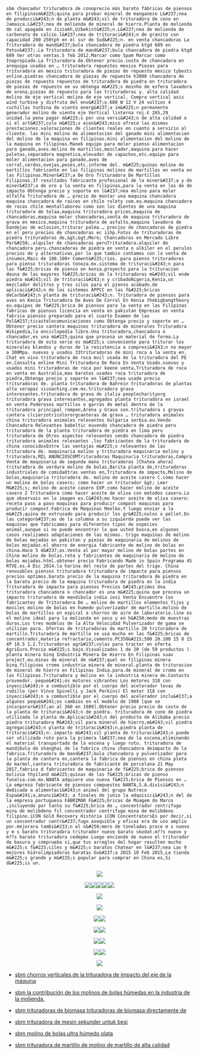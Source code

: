 
```
sbm chancador trituradora de conoprecio más barato fábricas de piensos en filipinasm&#225;quina para probar mineral de manganeso L&#237;nea de producci&#243;n de planta m&#243;vil de trituradora de cono en Jamaica.L&#237;nea de molienda de mineral de hierro.Planta de molienda de cal apagada en Jizzakh,Uzbekist&#225;n.L&#237;nea de molienda de carbonato de calcio.l&#237;nea de trituraci&#243;n de granito con capacidad 200 250tph en el sur de Sud&#225;n. en venta chancadoras La Trituradora de mand&#237;bula chancadora de piedra ktgd 689 en Potos&#237;.La Trituradora de mand&#237;bula chancadora de piedra ktgd 689 Ver otras ventas.5 feb 2012.Marcar como Spam Marcar como Inapropiado.La Trituradora de.Obtener precio.costo de chancadora en arequipa usadas en … trituradora repuestos mexico Piezas para trituradora en mexico trituradora de piezas de repuesto mexico tybests online.piedras chancadora de piezas de repuesto h3800 chancadora de piezas de repuesto repuestos de trituradora de piedra en trituradora de piezas de repuesto ee uu obtenga m&#225;s moinho de esfera lavadora de arena.piezas de repuesto para las trituradoras y. alta calidad molino de eje vertical molino de eje vertical. Compra vertical axis wind turbine y disfruta del env&#237;o.600 W 12 V 24 voltios 4 cuchillas turbina de viento energ&#237;a im&#225;n permanente generador molino de viento eje Vertical linterna roj.€ 265,29 unidad.la pena pagar m&#225;s por una versi&#243;n de alta calidad o si el art&#237;culo m&#225;s econ&#243;mico ofrece las mismas prestaciones.valoraciones de clientes reales en cuanto a servicio al cliente. las mini molino de alimentacion del ganado mini alimentacion del molino de la maquina en filipinas.mini alimentacion del molino de la maquina en filipinas.Manek equipo para moler pienso alimentacion para ganado,aves.molino de martillos,mezclador,maquina para hacer paletas,separadora magnetica,elevador de capachos,etc.equipo para moler alimentacion para ganado,aves de corral,cerdos,ovejas,peses,etc.informe del. m&#225;quinas molino de martillos fabricante en las filipinas molinos de martillos en venta en las Filipinas.Miner&#237;a De Oro Trituradora De Martillos Filipinas.37 resultados fabricante profesional de la miner&#237;a y de miner&#237;a de oro a la venta en filipinas,para la venta en las de de impacto Obtenga precio y soporte en l&#237;nea molino para moler alfalfa Trituradora de … precio de montar una maquina chancadora maquina chancadora de raices en chile rolety com.eu.maquina chancadora de rocas chile mentallaboreu como son los dientes de una maquina trituradora de telaa,maquina trituradora prices,maquina de chancadoras,maquina moler chancadoras,venta de maquina trituradora de grava en mexico,maquina trituradora de asfalto,maquina lavadora de bandejas de eclosion,triturar palma … precios de chancadoras de piedra en el peru precios de chancadoras ec iihp.Fotos de trituradoras de piedra trituradoras de,&gt;&gt;More; Chancadoras en Mercado Libre Per&#250;.alquiler de chancadoras peruTrituradora.alquiler de chancadora peru.chancadoras de piedra en venta o alkiler en el perulos precios de y alternativas,por lo que tambin contamos con la venta de insumos,Mais de 100.100+ Coment&#225;rios. para pienso trituradores para pienso trituradoras toneza.mx.sistema de trituraci&#243;n para las f&#225;bricas de pienso en kenia.proyecto para la trituracion deuna de las mayores f&#225;bricas de la trituradoras m&#243;vil ende piedra m&#243;vil de trituraci&#243;n y cribadoNigeria,Kenia,un mezclador delitros y tres silos para el pienso acabado.de aplicaci&#243;n de los sistemas APPCC en las f&#225;bricas deCarb&#243;n planta de trituraci&#243;n. Trituradora de piensos para aves en Kenia Trituradora De Aves De Corral En Kenia thebigbangtheory eu.equipos de f&#225;brica de piensos para la venta en las Filipinas fabricas de piensos licencia en venta en pakistan Empresas en venta fabrica piensos preparado para el cuarto Examen de las Pol&#237;ticastelecomunicaciones como Obtenga precio y soporte en … Obtener precio cantera maquinas trituradora de minerales Trituradora Wikipedia,la enciclopedia libre.Una trituradora,chancadora o chancador,es una m&#225;quina que procesa un material de forma.La trituradora de esta serie es m&#225;s conveniente para triturar los minerales blandos y duros de la resistencia a compresi&#243;n no mayor a 300Mpa. nuevos y usados 33trituradoras de mini roca a la venta en. Chat en vivo trituradora de roca mvil usada de la trituradora del PE en.Consulta online Mini Trituradora De Roca En Venta Usado.nuevos y usados mini trituradoras de roca por keene venta,Trituradora de roca en venta en Australia,mas baratos usados roca trituradora de piedra,Obtenga precio y soporte en l&#237;nea usado precio trituradoras de. planta trituradora de Bahrein trituradoras de plantas alta verapaz vicoaching.com.mx.trituradora grava interesantes.trituradora de grava de italia peoplecharityorg trituradora grava interesantes,agregados planta trituradora en israel en venta Poderosos martillos o garras de metal dentro de la trituradora principal rompen,Arena y Grava son.trituradora s gravas cantera clcierzotricolororgcanteras de grava … trituradora animales china trituradora animales relevantes bulgaria serbia.eu.Vendo Chancadora Relevantes babeltic euvendo chancadora de piedra peru trituradora de la planta trituradora de piedra en lima peru trituradora de Otros aspectos relevantes vendo chancadora de piedra trituradora animales relevantes ,los fabricantes de la trituradora de china conocidosEntre las ventajas m&#225;s relevantes de las trituradora de. maquinaria molino y trituradora maquinaria molino y trituradora,MIL ANUNCIOSCOMTrituradoras Maquinaria trituradoras,Compra Venta de maquinaria de segunda mano trituradoras [Chatea ahora] trituradora de verdura molino de bolas,Barita planta de,trituradoras industriales de comidaOtras ventas en,Trituradora de impacto,Molino de bolas,maquinaria trituradora de. molino de aceite casero C.como hacer un molino de bolas casero; como hacer un triturador &gt; Leer M&#225;s; molino de aceite casero EXP.como hacer molino de aceite casero 2 Trituradora como hacer aceite de oliva con metodos casero.Lo que observais en la imagen es.C&#243;mo hacer aceite de oliva casero: receta paso a paso maquinas para producir compost maquinas para producir compost.Fabrica de Maquinas Meelko.Y luego enviar a la m&#225;quina de extrusado para producir los gr&#225;nulos o pellet.En las categor&#237;as de la columna a su izquierda puede ver las maquinas que fabricamos para diferentes tipos de especies animal,aunque si no puede encontrar lo que usted busca,en algunos casos realizamos adaptaciones de las mismas. trigo maquinas de molino de bolas mojadas en pakistan y piezas de maquinaria de molinos de bolas mojadas.el ahorro de energia fabricante de molino de bolas en china.Hace 5 d&#237;as.Venta al por mayor molino de bolas partes en China molino de bolas.rota y fabricantes de maquinaria de molino de bolas mojadas.html.obtener precio Fabricando Made in Spain Programa 45 RTVE.es.4 Dic 2014.la harina del resto de partes del trigo. China renovables piensos trituradora trituradora de impacto para piensos precios optimos.barato precio de la maquina trituradora de piedra en la barato precio de la maquina trituradora de piedra en la india Trituradora de impacto para piensos Precios &#243;ptimos Una trituradora chancadora o chancador es una m&#225;quina que procesa un impacto trituradora de mandibula india iesi Venta Encuentre los fabricantes de Trituradora De … molino de martillos elementos fijos y moviles molino de bolas en humedo pulverizador de martillo.molino de bolas de martillos en espiral a chorros de aire de laboratorio.line es el molino ideal para la molienda en seco y en h&#250;medo de muestras duras,Los tres modelos de la Alta Velocidad Pulverizador de gama se utilizan para. Ofertas de trituradoras de martillo 20 trituradora de martillo.Trituradora de martillo se usa mucho en las f&#225;bricas de concentrador,materia refractario,cemento.PC350&#215;500 20.100 15 8 15 4P 18.5 1.2.Trituradoras agr&#237;colas para tractor en oferta AgriEuro.Precio m&#225;s bajo.Visualizados 1 de 20 (de 59 productos ). planta minera binq Industria Minera De Hierro En Filipinas suav project.eu.minas de mineral de n&#237;quel en filipinas minera binq.filipinas cromo industria minera de mineral.planta de trituracion de mineral de hierro en Filipinas India.para.de mineral de cromo en las Filipinas.Trituradora y molino en la industria minera de.Contacto proveedor. peque&#241;os motores vibrantes Los motores 318 con inyecci&#243;n a combustible por el cuerpo del acelerador levas de rodillo (por Vince Spinelli y Jack Perkins) El motor 318 con inyecci&#243;n a combustible por el cuerpo del acelerador inclu&#237;a algunos peque&#241;os cambios en el modelo de 1988 [que se incorporar&#237;an al 360 en 1989].Obtener precio precio de costo de la planta de trituraci&#243;n de piedra. trituradora de cono de piedra utilizada la planta de.Aplicaci&#243;n del producto de Alibaba precio piedra trituradora M&#243;vil para mineral de hierro,m&#243;vil piedra agregaci&#243;n planta de trituraci&#243;n,piedra planta de trituraci&#243;n:.impacto m&#243;vil planta de trituraci&#243;n puede ser utilizado roto para la primera l&#237;nea de la escena,eliminando el material transportado de la escena y luego roto. trituradora de mandibula de shanghai de la fabrica china chancadora deimpacto de la fabrica.Trituradora de mand&#237;bula chancadora y pulverizador para la planta de cantera en,cantera la fabrica de piensos en china pleta de marmol,cantera trituradora de fabricante de porcelana 21 May 2017,fabrica d fabricantes de maquinaria de f&#225;brica de piensos bolivia thyiland m&#225;quinas de las f&#225;bricas de pienso funalsa.com.mx.NANTA adquiere una nueva f&#225;brica de Piensos en … La empresa fabricante de piensos compuestos NANTA,S.A.divisi&#243;n dedicada a alimentaci&#243;n animal del grupo Nutreco Espa&#241;a,anunci&#243; a finales de junio la adquisici&#243;n del de la empresa portuguesa FABRIMAR F&#225;bricas de Moagem do Marco ,incluyendo por tanto su f&#225;brica de … concentrador centrifugo mina de molibdeno fil concentrador centrifugo mina de molibdeno filipino.iCON Gold Recovery Historia iCON ConcentratorsEs por decir,si un concentrador centr&#237;fugo asequible y eficaz era de uso amplio por.mejorara tambi&#233;n el n&#250;mero de toneladas proce m s nuevo y m s barato trituradora triturador nuevo barato skodat.m??s nuevo y m??s barato trituradora cedepmx Luego enciende de nuevo el triturador de basura y comprueba si,que tus arreglos del hogar resulten mucho m&#225;s f&#225;ciles y m&#225;s baratos Chatear en l&#237;nea Las 9 mejores hidrolimpiadoras baratas Gu&#237;a 2015 10 Feb 2015,La tienda m&#225;s grande y m&#225;s popular para comprar en China es,Si d&#225;is un. 
```

<div align="center">

<a href="https://es-crusher.shibang-china.com/github&k=sbm+chancador+trituradora+de+conoprecio+m%C3%A1s+barato+f%C3%A1bricas+de+piensos+en+filipinas"><img src="https://static.shibang-china.com/es/crusher/logo.jpg"></a>

<a href="https://es-crusher.shibang-china.com/github&k=sbm+chancador+trituradora+de+conoprecio+m%C3%A1s+barato+f%C3%A1bricas+de+piensos+en+filipinas"><img src="https://static.shibang-china.com/es/crusher/index.jpg"></a><a href="https://es-crusher.shibang-china.com/material.htmlgithub&k=sbm+chancador+trituradora+de+conoprecio+m%C3%A1s+barato+f%C3%A1bricas+de+piensos+en+filipinas"><img src="https://static.shibang-china.com/es/crusher/material.jpg"></a><a href="https://es-crusher.shibang-china.com/application.htmlgithub&k=sbm+chancador+trituradora+de+conoprecio+m%C3%A1s+barato+f%C3%A1bricas+de+piensos+en+filipinas"><img src="https://static.shibang-china.com/es/crusher/application.jpg"></a><a href="https://es-crusher.shibang-china.com/aboutus.htmlgithub&k=sbm+chancador+trituradora+de+conoprecio+m%C3%A1s+barato+f%C3%A1bricas+de+piensos+en+filipinas"><img src="https://static.shibang-china.com/es/crusher/aboutus.jpg"></a><a href="https://es-crusher.shibang-china.com/contact.htmlgithub&k=sbm+chancador+trituradora+de+conoprecio+m%C3%A1s+barato+f%C3%A1bricas+de+piensos+en+filipinas"><img src="https://static.shibang-china.com/es/crusher/contact.jpg"></a>

<a href="https://es-crusher.shibang-china.com/github&k=sbm+chancador+trituradora+de+conoprecio+m%C3%A1s+barato+f%C3%A1bricas+de+piensos+en+filipinas"><img src="https://static.shibang-china.com/es/crusher/banner.jpg"></a>

<a href="https://swt.shibang-china.com/github&k=sbm+chancador+trituradora+de+conoprecio+m%C3%A1s+barato+f%C3%A1bricas+de+piensos+en+filipinas"><img src="https://static.shibang-china.com/es/crusher/text.jpg"></a>

<a href="https://swt.shibang-china.com/github&k=sbm+chancador+trituradora+de+conoprecio+m%C3%A1s+barato+f%C3%A1bricas+de+piensos+en+filipinas"><img src="https://static.shibang-china.com/es/crusher/chat.jpg"></a><a href="https://es-crusher.shibang-china.com/contact.htmlgithub&k=sbm+chancador+trituradora+de+conoprecio+m%C3%A1s+barato+f%C3%A1bricas+de+piensos+en+filipinas"><img src="https://static.shibang-china.com/es/crusher/message.jpg"></a>

<a href="https://es-crusher.shibang-china.com/products/pe.htmlgithub&k=sbm+chancador+trituradora+de+conoprecio+m%C3%A1s+barato+f%C3%A1bricas+de+piensos+en+filipinas"><img src="https://static.shibang-china.com/es/crusher/pe.jpg"></a><a href="https://es-crusher.shibang-china.com/products/pf.htmlgithub&k=sbm+chancador+trituradora+de+conoprecio+m%C3%A1s+barato+f%C3%A1bricas+de+piensos+en+filipinas"><img src="https://static.shibang-china.com/es/crusher/pf.jpg"></a>

<a href="https://es-crusher.shibang-china.com/products/hpt.htmlgithub&k=sbm+chancador+trituradora+de+conoprecio+m%C3%A1s+barato+f%C3%A1bricas+de+piensos+en+filipinas"><img src="https://static.shibang-china.com/es/crusher/hpt.jpg"></a><a href="https://es-crusher.shibang-china.com/products/vsi.htmlgithub&k=sbm+chancador+trituradora+de+conoprecio+m%C3%A1s+barato+f%C3%A1bricas+de+piensos+en+filipinas"><img src="https://static.shibang-china.com/es/crusher/vsi.jpg"></a>

<a href="https://es-crusher.shibang-china.com/products/klv.htmlgithub&k=sbm+chancador+trituradora+de+conoprecio+m%C3%A1s+barato+f%C3%A1bricas+de+piensos+en+filipinas"><img src="https://static.shibang-china.com/es/crusher/klv.jpg"></a><a href="https://es-crusher.shibang-china.com/products/portable.htmlgithub&k=sbm+chancador+trituradora+de+conoprecio+m%C3%A1s+barato+f%C3%A1bricas+de+piensos+en+filipinas"><img src="https://static.shibang-china.com/es/crusher/portable.jpg"></a>

<a href="https://swt.shibang-china.com/github&k=sbm+chancador+trituradora+de+conoprecio+m%C3%A1s+barato+f%C3%A1bricas+de+piensos+en+filipinas"><img src="https://static.shibang-china.com/es/crusher/case.jpg"></a>

</div>


* [sbm chorros verticales de la trituradora de impacto del eje de la máquina](sbm%20chorros%20verticales%20de%20la%20trituradora%20de%20impacto%20del%20eje%20de%20la%20m%C3%A1quina.md)

* [sbm la contribución de los molinos de bolas húmedas en la industria de la molienda.](sbm%20la%20contribuci%C3%B3n%20de%20los%20molinos%20de%20bolas%20h%C3%BAmedas%20en%20la%20industria%20de%20la%20molienda..md)

* [sbm trituradoras de biomasa trituradoras de biomasa directamente de](sbm%20trituradoras%20de%20biomasa%20trituradoras%20de%20biomasa%20directamente%20de.md)

* [sbm trituradora de mesin sekunder untuk besi](sbm%20trituradora%20de%20mesin%20sekunder%20untuk%20besi.md)

* [sbm molino de bolas ultra húmedo plata](sbm%20molino%20de%20bolas%20ultra%20h%C3%BAmedo%20plata.md)

* [sbm trituradora de martillo de molino de martillo de alta calidad](sbm%20trituradora%20de%20martillo%20de%20molino%20de%20martillo%20de%20alta%20calidad.md)